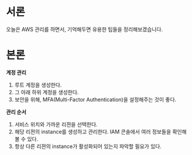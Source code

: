 # 서론

오늘은 AWS 관리를 하면서, 기억해두면 유용한 팁들을 정리해보겠습니다.

# 본론

**계정 관리**

1. 루트 계정을 생성한다.
2. 그 아래 하위 계정을 생성한다.
3. 보안을 위해, MFA(Multi-Factor Authentication)을 설정해주는 것이 좋다.

**관리 순서**

1. 서비스 위치와 가까운 리젼을 선택한다.
2. 해당 리젼의 instance를 생성하고 관리한다. IAM 콘솔에서 여러 정보들을 확인해볼 수 있다.
3. 항상 다른 리젼의 instance가 활성화되어 있는지 파악할 필요가 있다.